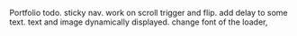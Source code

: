 Portfolio todo.
sticky nav.
work on scroll trigger and flip.
add delay to some text.
text and image dynamically displayed.
change font of the loader,